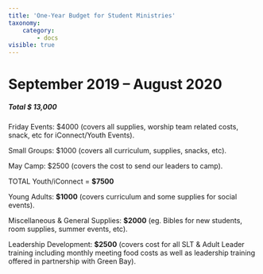 ```yaml
---
title: 'One-Year Budget for Student Ministries'
taxonomy:
    category:
        - docs
visible: true
---
```


# **September 2019 – August 2020**

##### **Total $ 13,000**

Friday Events: $4000 (covers all supplies, worship team related costs, snack, etc for iConnect/Youth Events).

Small Groups: $1000 (covers all curriculum, supplies, snacks, etc).

May Camp: $2500 (covers the cost to send our leaders to camp).

TOTAL Youth/iConnect = **$7500**


Young Adults: **$1000** (covers curriculum and some supplies for social events).

Miscellaneous & General Supplies: **$2000** (eg. Bibles for new students, room supplies, summer events, etc). 


Leadership Development: **$2500** (covers cost for all SLT & Adult Leader training including monthly meeting food costs as well as leadership training offered in partnership with Green Bay).

 

